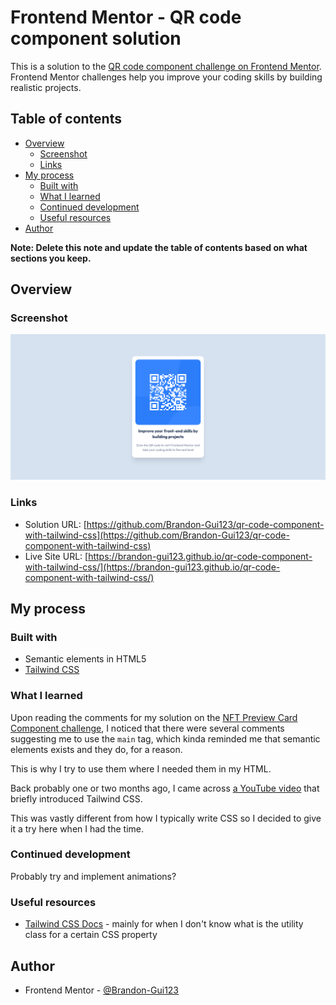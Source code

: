 # Frontend Mentor - QR code component solution

This is a solution to the [QR code component challenge on Frontend Mentor](https://www.frontendmentor.io/challenges/qr-code-component-iux_sIO_H). Frontend Mentor challenges help you improve your coding skills by building realistic projects. 

## Table of contents

- [Overview](#overview)
  - [Screenshot](#screenshot)
  - [Links](#links)
- [My process](#my-process)
  - [Built with](#built-with)
  - [What I learned](#what-i-learned)
  - [Continued development](#continued-development)
  - [Useful resources](#useful-resources)
- [Author](#author)

**Note: Delete this note and update the table of contents based on what sections you keep.**

## Overview

### Screenshot

![Screenshot of solution](images/site-screenshot.png)

### Links

- Solution URL: [https://github.com/Brandon-Gui123/qr-code-component-with-tailwind-css](https://github.com/Brandon-Gui123/qr-code-component-with-tailwind-css)
- Live Site URL: [https://brandon-gui123.github.io/qr-code-component-with-tailwind-css/](https://brandon-gui123.github.io/qr-code-component-with-tailwind-css/)

## My process

### Built with

- Semantic elements in HTML5
- [Tailwind CSS](https://tailwindcss.com/)

### What I learned

Upon reading the comments for my solution on the [NFT Preview Card Component challenge](https://www.frontendmentor.io/solutions/nft-preview-card-component-LW4HNpC2O), I noticed that there were several comments suggesting me to use the `main` tag, which kinda reminded me that semantic elements exists and they do, for a reason.

This is why I try to use them where I needed them in my HTML.

Back probably one or two months ago, I came across [a YouTube video](https://youtu.be/mr15Xzb1Ook) that briefly introduced Tailwind CSS.

This was vastly different from how I typically write CSS so I decided to give it a try here when I had the time.

### Continued development

Probably try and implement animations?

### Useful resources

- [Tailwind CSS Docs](https://tailwindcss.com/docs) - mainly for when I don't know what is the utility class for a certain CSS property

## Author

- Frontend Mentor - [@Brandon-Gui123](https://www.frontendmentor.io/profile/Brandon-Gui123)
